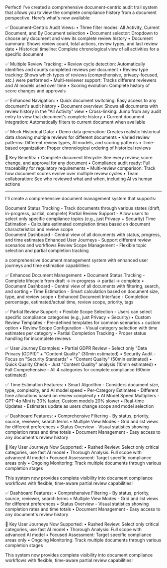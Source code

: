 Perfect! I've created a comprehensive document-centric audit trail system that allows you to view the complete compliance history from a document perspective. Here's what's now available:

✅ Document-Centric Audit Views:
• Three filter modes: All Activity, Current Document, and By Document selection
• Document selector: Dropdown to choose any document and view its complete review history
• Document summary: Shows review count, total actions, review types, and last review date
• Historical timeline: Complete chronological view of all activities for a specific document

✅ Multiple Review Tracking:
• Review cycle detection: Automatically identifies and counts completed reviews per document
• Review type tracking: Shows which types of reviews (comprehensive, privacy-focused, etc.) were performed
• Multi-reviewer support: Tracks different reviewers and AI models used over time
• Scoring evolution: Complete history of score changes and approvals

✅ Enhanced Navigation:
• Quick document switching: Easy access to any document's audit history
• Document overview: Shows all documents with review history in the "All Activity" view
• Cross-linking: Jump from any audit entry to view that document's complete history
• Current document integration: Automatically filters to current document when available

✅ Mock Historical Data:
• Demo data generation: Creates realistic historical data showing multiple reviews for different documents
• Varied review patterns: Different review types, AI models, and scoring patterns
• Time-based organization: Proper chronological ordering of historical reviews

🔧 Key Benefits:
• Complete document lifecycle: See every review, score change, and approval for any document
• Compliance audit ready: Full traceability for regulatory requirements
• Multi-review comparison: Track how document scores evolve over multiple review cycles
• Team collaboration: See who reviewed what and when, including AI vs human actions


-------------

I'll create a comprehensive document management system that supports:

Document Status Tracking - Track documents through various states (draft, in-progress, partial, complete)
Partial Review Support - Allow users to select only specific compliance topics (e.g., just Privacy + Security)
Time Estimation - Calculate estimated completion times based on document characteristics and review scope  
Document Dashboard - Central view of all documents with status, progress, and time estimates
Enhanced User Journeys - Support different review scenarios and workflows
Review Scope Management - Flexible topic selection and partial completion tracking


a comprehensive document management system with enhanced user journeys and time estimation capabilities:

✅ Enhanced Document Management:
• Document Status Tracking - Complete lifecycle from draft → in-progress → partial → complete
• Document Dashboard - Central view of all documents with filtering, search, and sorting
• Time Estimation - Smart calculation based on document size, type, and review scope
• Enhanced Document Interface - Completion percentage, estimated/actual time, review scope, priority, tags

✅ Partial Review Support:
• Flexible Scope Selection - Users can select specific compliance categories (e.g., just Privacy + Security)
• Custom Review Templates - Pre-defined templates for common scenarios + custom option
• Review Scope Configuration - Visual category selection with time estimates per category
• Partial Completion Tracking - Proper status handling for incomplete reviews

✅ User Journey Examples:
• Partial GDPR Review - Select only "Data Privacy (GDPR)" + "Content Quality" (30min estimated)
• Security Audit - Focus on "Security Standards" + "Content Quality" (50min estimated)
• Quick Quality Check - Just "Content Quality" analysis (10min estimated)
• Full Comprehensive - All 4 categories for complete compliance (60min estimated)

✅ Time Estimation Features:
• Smart Algorithm - Considers document size, type, complexity, and AI model speed
• Per-Category Estimates - Different time allocations based on review complexity
• AI Model Speed Multipliers - GPT-4o Mini is 30% faster, Custom models 20% slower
• Real-time Updates - Estimates update as users change scope and model selection

✅ Dashboard Features:
• Comprehensive Filtering - By status, priority, source, reviewer, search terms
• Multiple View Modes - Grid and list views for different preferences
• Status Overview - Visual statistics showing completion rates and time totals
• Document Management - Easy access to any document's review history

🔧 Key User Journeys Now Supported:
• Rushed Review: Select only critical categories, use fast AI model
• Thorough Analysis: Full scope with advanced AI model
• Focused Assessment: Target specific compliance areas only
• Ongoing Monitoring: Track multiple documents through various completion stages

This system now provides complete visibility into document compliance workflows with flexible, time-aware partial review capabilities!


✅ Dashboard Features:
• Comprehensive Filtering - By status, priority, source, reviewer, search terms
• Multiple View Modes - Grid and list views for different preferences
• Status Overview - Visual statistics showing completion rates and time totals
• Document Management - Easy access to any document's review history

🔧 Key User Journeys Now Supported:
• Rushed Review: Select only critical categories, use fast AI model
• Thorough Analysis: Full scope with advanced AI model
• Focused Assessment: Target specific compliance areas only
• Ongoing Monitoring: Track multiple documents through various completion stages

This system now provides complete visibility into document compliance workflows with flexible, time-aware partial review capabilities!
